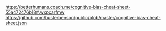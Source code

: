 https://betterhumans.coach.me/cognitive-bias-cheat-sheet-55a472476b18#.wxpcarfmw
https://github.com/busterbenson/public/blob/master/cognitive-bias-cheat-sheet.json
